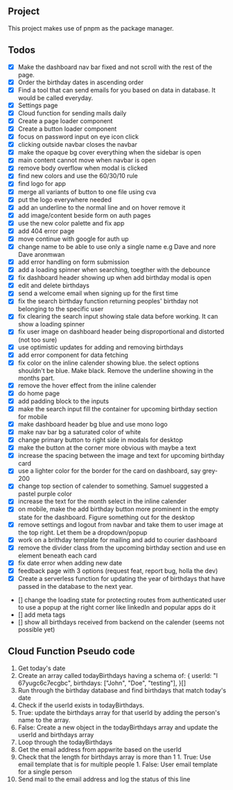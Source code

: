 ## Project
This project makes use of pnpm as the package manager.

## Todos 
- [x] Make the dashboard nav bar fixed and not scroll with the rest of the page.
- [x] Order the birthday dates in ascending order
- [x] Find a tool that can send emails for you based on data in database. It would be called everyday.
- [x] Settings page
- [x] Cloud function for sending mails daily
- [x] Create a page loader component
- [x] Create a button loader component
- [x] focus on password input on eye icon click
- [x] clicking outside navbar closes the navbar
- [x] make the opaque bg cover everything when the sidebar is open
- [x] main content cannot move when navbar is open
- [x] remove body overflow when modal is clicked
- [x] find new colors and use the 60/30/10 rule
- [x] find logo for app
- [x] merge all variants of button to one file using cva
- [x] put the logo everywhere needed
- [x] add an underline to the normal line and on hover remove it
- [x] add image/content beside form on auth pages
- [x] use the new color palette and fix app
- [x] add 404 error page
- [x] move continue with google for auth up
- [x] change name to be able to use only a single name e.g Dave and nore Dave aronmwan
- [x] add error handling on form submission
- [x] add a loading spinner when searching, toegther with the debounce
- [x] fix dashboard header showing up when add birthday modal is open
- [x] edit and delete birthdays
- [x] send a welcome email when signing up for the first time
- [x] fix the search birthday function returning peoples' birthday not belonging to the specific user
- [x] fix clearing the search input showing stale data before working. It can show a loading spinner
- [x] fix user image on dashboard header being disproportional and distorted (not too sure)
- [x] use optimistic updates for adding and removing birthdays
- [x] add error component for data fetching
- [x] fix color on the inline calender showing blue. the select options shouldn't be blue. Make black. Remove the underline showing in the months part.
- [x] remove the hover effect from the inline calender
- [x] do home page
- [x] add padding block to the inputs 
- [x] make the search input fill the container for upcoming birthday section for mobile
- [x] make dashboard header bg blue and use mono logo
- [x] make nav bar bg a saturated color of white
- [x] change primary button to right side in modals for desktop
- [x] make the button at the corner more obvious with maybe a text
- [x] increase the spacing between the image and text for upcoming birthday card
- [x] use a lighter color for the border for the card on dashboard, say grey-200
- [x] change top section of calender to something. Samuel suggested a pastel purple color
- [x] increase the text for the month select in the inline calender
- [x] on mobile, make the add birthday button more prominent in the empty state for the dashboard. Figure something out for the desktop
- [x] remove settings and logout from navbar and take them to user image at the top right. Let them be a dropdown/popup
- [x] work on a brithday template for mailing and add to courier dashboard
- [x] remove the divider class from the upcoming birthday section and use en element beneath each card
- [x] fix date error when adding new date
- [x] feedback page with 3 options (request feat, report bug, holla the dev)
- [x] Create a serverless function for updating the year of birthdays that have passed in the database to the next year.
- [] change the loading state for protecting routes from authenticated user to use a popup at the right corner like linkedIn and popular apps do it
- [] add meta tags
- [] show all birthdays received from backend on the calender (seems not possible yet)

## Cloud Function Pseudo code
1. Get today's date
1. Create an array called todayBirthdays having a schema of:
  {
    userId: "I 67yugc6c7ecgbc",
    birthdays: ["John", "Doe", "testing"],
  }[]
1. Run through the birthday database and find birthdays that match today's date
1. Check if the userId exists in todayBirthdays.
  1. True: update the birthdays array for that userId by adding the person's name to the array. 
  1. False: Create a new object in the todayBirthdays array and update the userId and birthdays array
1. Loop through the todayBirthdays
  1. Get the email address from appwrite based on the userId
  1. Check that the length for birthdays array is more than 1
    1. True: Use email template that is for multiple people
    1. False: User email template for a single person 
  1. Send mail to the email address and log the status of this line
